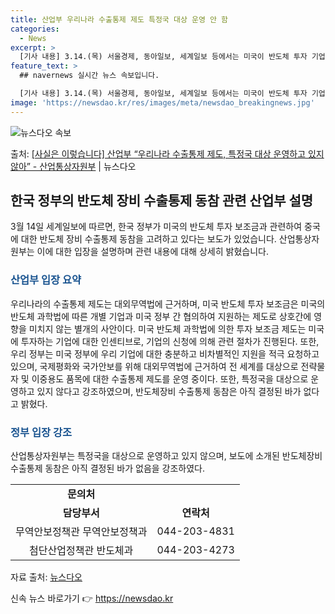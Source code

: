 ```yaml
---
title: 산업부 우리나라 수출통제 제도 특정국 대상 운영 안 함
categories:
  - News
excerpt: >
  [기사 내용] 3.14.(목) 서울경제, 동아일보, 세계일보 등에서는 미국이 반도체 투자 기업에게 보조금을 …
feature_text: >
  ## navernews 실시간 뉴스 속보입니다.

  [기사 내용] 3.14.(목) 서울경제, 동아일보, 세계일보 등에서는 미국이 반도체 투자 기업에게 보조금을 …
image: 'https://newsdao.kr/res/images/meta/newsdao_breakingnews.jpg'
---
```


![뉴스다오 속보](https://newsdao.kr/res/images/meta/newsdao_breakingnews.jpg)

<p>출처: <a href="https://newsdao.kr/3359" rel="dofollow">[사실은 이렇습니다] 산업부 “우리나라 수출통제 제도, 특정국 대상 운영하고 있지 않아” - 산업통상자원부</a> | 뉴스다오</p>

<h2 data-ke-size="size26">한국 정부의 반도체 장비 수출통제 동참 관련 산업부 설명</h2>
<p data-ke-size="size16">3월 14일 세계일보에 따르면, 한국 정부가 미국의 반도체 투자 보조금과 관련하여 중국에 대한 반도체 장비 수출통제 동참을 고려하고 있다는 보도가 있었습니다. 산업통상자원부는 이에 대한 입장을 설명하며 관련 내용에 대해 상세히 밝혔습니다.</p>

<h3><b><span style="color: #1a5490;">산업부 입장 요약</span></b></h3>
<p data-ke-size="size16">우리나라의 수출통제 제도는 대외무역법에 근거하며, 미국 반도체 투자 보조금은 미국의 반도체 과학법에 따른 개별 기업과 미국 정부 간 협의하여 지원하는 제도로 상호간에 영향을 미치지 않는 별개의 사안이다. 미국 반도체 과학법에 의한 투자 보조금 제도는 미국에 투자하는 기업에 대한 인센티브로, 기업의 신청에 의해 관련 절차가 진행된다. 또한, 우리 정부는 미국 정부에 우리 기업에 대한 충분하고 비차별적인 지원을 적극 요청하고 있으며, 국제평화와 국가안보를 위해 대외무역법에 근거하여 전 세계를 대상으로 전략물자 및 이중용도 품목에 대한 수출통제 제도를 운영 중이다. 또한, 특정국을 대상으로 운영하고 있지 않다고 강조하였으며, 반도체장비 수출통제 동참은 아직 결정된 바가 없다고 밝혔다.</p>

<h3><b><span style="color: #1a5490;">정부 입장 강조</span></b></h3>
<p data-ke-size="size16">산업통상자원부는 특정국을 대상으로 운영하고 있지 않으며, 보도에 소개된 반도체장비 수출통제 동참은 아직 결정된 바가 없음을 강조하였다.</p>

<table>
	<tr>
		<td style="text-align: center; height: 17px;"><b>문의처</b></td>
	</tr>
	<tr>
		<td style="text-align: center; height: 17px;"><b>담당부서</b></td>
		<td style="text-align: center; height: 17px;"><b>연락처</b></td>
	</tr>
	<tr>
		<td style="text-align: center; height: 17px;">무역안보정책관 무역안보정책과</td>
		<td style="text-align: center; height: 17px;">044-203-4831</td>
	</tr>
	<tr>
		<td style="text-align: center; height: 17px;">첨단산업정책관 반도체과</td>
		<td style="text-align: center; height: 17px;">044-203-4273</td>
	</tr>
</table>

<p data-ke-size="size16">자료 출처: <a href="https://newsdao.kr/3359">뉴스다오</a></p>
 

신속 뉴스 바로가기 👉 <a href="https://newsdao.kr" rel="dofollow">https://newsdao.kr</a>


